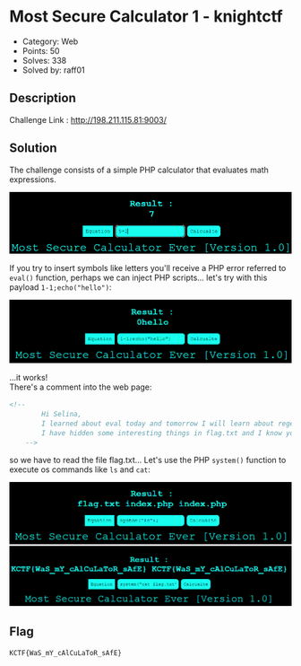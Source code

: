 # Most Secure Calculator 1 - knightctf

- Category: Web
- Points: 50
- Solves: 338
- Solved by: raff01

## Description

Challenge Link : http://198.211.115.81:9003/

## Solution

The challenge consists of a simple PHP calculator that evaluates math expressions. 

![alt text](./pictures/1.png)


If you try to insert symbols like letters you'll receive a PHP error referred to `eval()` function, perhaps we can inject PHP scripts... let's try with this payload `1-1;echo("hello")`:


![alt text](./pictures/2.png)
<p>...it works!<br>
There's a comment into the web page: </p>

```html
<!-- 
        Hi Selina, 
        I learned about eval today and tomorrow I will learn about regex. I have build a calculator for your child.
        I have hidden some interesting things in flag.txt and I know you can read that file.
    -->
```


so we have to read the file flag.txt... Let's use the PHP `system()` function to execute os commands like `ls` and `cat`:

![alt text](./pictures/3.png)
![alt text](./pictures/4.png)

## Flag
```
KCTF{WaS_mY_cAlCuLaToR_sAfE}
```






